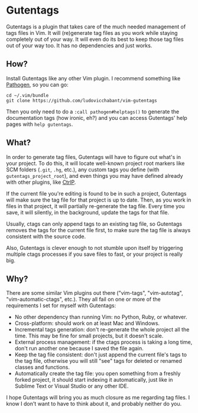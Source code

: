 
# Gutentags

Gutentags is a plugin that takes care of the much needed management of tags
files in Vim. It will (re)generate tag files as you work while staying
completely out of your way. It will even do its best to keep those tag files
out of your way too. It has no dependencies and just works.

## How?

Install Gutentags like any other Vim plugin. I recommend something like
[Pathogen][], so you can go:

    cd ~/.vim/bundle
    git clone https://github.com/ludovicchabant/vim-gutentags

Then you only need to do a `:call pathogen#helptags()` to generate the
documentation tags (how ironic, eh?) and you can access Gutentags' help pages
with `help gutentags`.


## What?

In order to generate tag files, Gutentags will have to figure out what's in
your project. To do this, it will locate well-known project root markers like
SCM folders (`.git`, `.hg`, etc.), any custom tags you define (with
`gutentags_project_root`), and even things you may have defined already with
other plugins, like [CtrlP][].

If the current file you're editing is found to be in such a project, Gutentags
will make sure the tag file for that project is up to date. Then, as you work
in files in that project, it will partially re-generate the tag file. Every
time you save, it will silently, in the background, update the tags for that
file.

Usually, ctags can only append tags to an existing tag file, so Gutentags
removes the tags for the current file first, to make sure the tag file is
always consistent with the source code.

Also, Gutentags is clever enough to not stumble upon itself by triggering
multiple ctags processes if you save files to fast, or your project is really
big.


## Why?

There are some similar Vim plugins out there ("vim-tags", "vim-autotag",
"vim-automatic-ctags", etc.). They all fail on one or more of the requirements
I set for myself with Gutentags:

* No other dependency than running Vim: no Python, Ruby, or whatever.
* Cross-platform: should work on at least Mac and Windows.
* Incremental tags generation: don't re-generate the whole project all the time.
  This may be fine for small projects, but it doesn't scale.
* External process management: if the ctags process is taking a long time, don't
  run another one because I saved the file again.
* Keep the tag file consistent: don't just append the current file's tags to the
  tag file, otherwise you will still "see" tags for deleted or renamed classes
  and functions.
* Automatically create the tag file: you open something from a freshly forked
  project, it should start indexing it automatically, just like in Sublime Text
  or Visual Studio or any other IDE.

I hope Gutentags will bring you as much closure as me regarding tag files. I know
I don't want to have to think about it, and probably neither do you.


[Pathogen]: https://github.com/tpope/vim-pathogen
[ctrlp]: https://github.com/kien/ctrlp.vim

